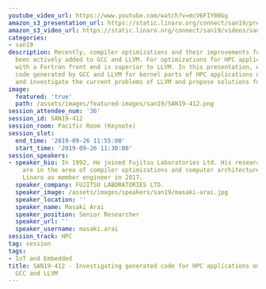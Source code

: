 ```yaml
---
youtube_video_url: https://www.youtube.com/watch?v=mcV6FIY00Gg
amazon_s3_presentation_url: https://static.linaro.org/connect/san19/presentations/san19-412.pdf
amazon_s3_video_url: https://static.linaro.org/connect/san19/videos/san19-412.mp4
categories:
- san19
description: Recently, compiler optimizations and their improvements for AArch64 have
  been actively added to GCC and LLVM. For optimizations for HPC applications, GCC
  with a Fortran front end is superior to LLVM. In this presentation, we compare the
  code generated by GCC and LLVM for kernel parts of HPC applications on AArch64,
  and investigate the current problems of LLVM and propose solutions for them.
image:
  featured: 'true'
  path: /assets/images/featured-images/san19/SAN19-412.png
session_attendee_num: '36'
session_id: SAN19-412
session_room: Pacific Room (Keynote)
session_slot:
  end_time: '2019-09-26 11:55:00'
  start_time: '2019-09-26 11:30:00'
session_speakers:
- speaker_bio: In 1992, He joined Fujitsu Laboratories Ltd. His research interests
    are in the area of compiler optimizations and computer architectures. He joined
    Linaro as member engineer in 2017.
  speaker_company: FUJITSU LABORATORIES LTD.
  speaker_image: /assets/images/speakers/san19/masaki-arai.jpg
  speaker_location: ''
  speaker_name: Masaki Arai
  speaker_position: Senior Researcher
  speaker_url: ''
  speaker_username: masaki.arai
session_track: HPC
tag: session
tags:
- IoT and Embedded
title: SAN19-412 - Investigating generated code for HPC applications on AArch64 by
  GCC and LLVM
---
```

